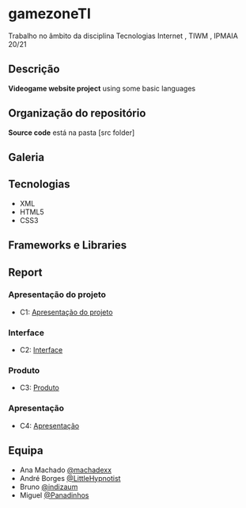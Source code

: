 # gamezoneTI
Trabalho no âmbito da disciplina Tecnologias Internet , TIWM , IPMAIA 20/21 

## Descrição 
**Videogame website project** using some basic languages

## Organização do repositório 
**Source code** está na pasta [src folder]

## Galeria


## Tecnologias
* XML
* HTML5
* CSS3

## Frameworks e Libraries


## Report

### Apresentação do projeto 
* C1: [Apresentação do projeto](doc/c1.md)

### Interface
* C2: [Interface](doc/c2.md)

### Produto
* C3: [Produto](doc/c3.md)

### Apresentação
* C4: [Apresentação](doc/c4.md)

## Equipa

* Ana Machado [@machadexx](https://github.com/machadexx)
* André Borges [@LittleHypnotist](https://github.com/LittleHypnotist)
* Bruno [@indizaum](https://github.com/indizaum)
* Miguel [@Panadinhos](https://github.com/Panadinhos)
